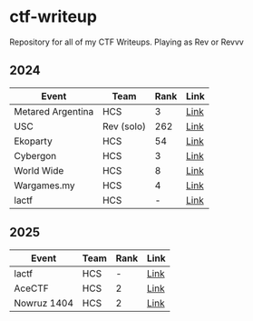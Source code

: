 # ctf-writeup
Repository for all of my CTF Writeups. Playing as Rev or Revvv 

## 2024

| Event              | Team     | Rank | Link                                                |
|--------------------|----------|------|-----------------------------------------------------|
| Metared Argentina  |HCS       |3     |[Link](2024/Metared-Argentina)                       |
| USC                |Rev (solo)|262   |[Link](2024/USC)                                     |
| Ekoparty           |HCS       |54    |[Link](2024/Ekoparty)                                |
| Cybergon           |HCS       |3     |[Link](2024/CybergonCTF)                             |
| World Wide         |HCS       |8     |[Link](2024/WWCTF)                                   |
| Wargames.my        |HCS       |4     |[Link](2024/Wargamesmy)                              |
| lactf              |HCS       |-     |[Link](2025/lactf)                                   |

## 2025
| Event              | Team     | Rank | Link                                                                                                   |
|--------------------|----------|------|--------------------------------------------------------------------------------------------------------|
| lactf              |HCS       |-     |[Link](2025/lactf)                                                                                      |
| AceCTF             |HCS       |2     |[Link](https://revprm.gitbook.io/revvv/ctf/2025/acectf)                                                 |
| Nowruz 1404        |HCS       |2     |[Link](https://revprm.gitbook.io/revvv/ctf/2025/nowruz-1404)                                            |
